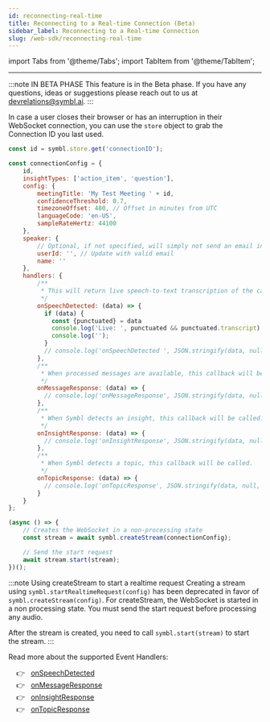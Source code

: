 ```yaml
---
id: reconnecting-real-time
title: Reconnecting to a Real-time Connection (Beta)
sidebar_label: Reconnecting to a Real-time Connection
slug: /web-sdk/reconnecting-real-time
---
```


import Tabs from '@theme/Tabs';
import TabItem from '@theme/TabItem';

---
 
:::note IN BETA PHASE
This feature is in the Beta phase. If you have any questions, ideas or suggestions please reach out to us at devrelations@symbl.ai.
:::

In case a user closes their browser or has an interruption in their WebSocket connection, you can use the `store` object to grab the Connection ID you last used.
 
```js
const id = symbl.store.get('connectionID');

const connectionConfig = {
	id,
	insightTypes: ['action_item', 'question'],
	config: {
		meetingTitle: 'My Test Meeting ' + id,
		confidenceThreshold: 0.7,
		timezoneOffset: 480, // Offset in minutes from UTC
		languageCode: 'en-US',
		sampleRateHertz: 44100
	},
	speaker: {
		// Optional, if not specified, will simply not send an email in the end.
		userId: '', // Update with valid email
		name: ''
	},
	handlers: {
		/**
		 * This will return live speech-to-text transcription of the call.
		 */
		onSpeechDetected: (data) => {
		  if (data) {
		    const {punctuated} = data
		    console.log('Live: ', punctuated && punctuated.transcript)
		    console.log('');
		  }
		  // console.log('onSpeechDetected ', JSON.stringify(data, null, 2));
		},
		/**
		 * When processed messages are available, this callback will be called.
		 */
		onMessageResponse: (data) => {
		  // console.log('onMessageResponse', JSON.stringify(data, null, 2))
		},
		/**
		 * When Symbl detects an insight, this callback will be called.
		 */
		onInsightResponse: (data) => {
		  // console.log('onInsightResponse', JSON.stringify(data, null, 2))
		},
		/**
		 * When Symbl detects a topic, this callback will be called.
		 */
		onTopicResponse: (data) => {
		  // console.log('onTopicResponse', JSON.stringify(data, null, 2))
		}
	}
};

(async () => {
    // Creates the WebSocket in a non-processing state
    const stream = await symbl.createStream(connectionConfig);

    // Send the start request
    await stream.start(stream);
})();
```
:::note Using createStream to start a realtime request
Creating a stream using `symbl.startRealtimeRequest(config)` has been deprecated in favor of `symbl.createStream(config)`. For createStream, the WebSocket is started in a non processing state. You must send the start request before processing any audio.

After the stream is created, you need to call `symbl.start(stream)` to start the stream.
:::

Read more about the supported Event Handlers:
 
&nbsp; &nbsp; 👉 &nbsp; [onSpeechDetected](/docs/web-sdk/web-sdk-reference#onspeechdetected) <br/>
&nbsp; &nbsp; 👉 &nbsp; [onMessageResponse](/docs/web-sdk/web-sdk-reference#onmessageresponse) <br/>
&nbsp; &nbsp; 👉 &nbsp; [onInsightResponse](/docs/web-sdk/web-sdk-reference#oninsightresponse) <br/>
&nbsp; &nbsp; 👉 &nbsp; [onTopicResponse](/docs/web-sdk/web-sdk-reference#ontopicresponse)
